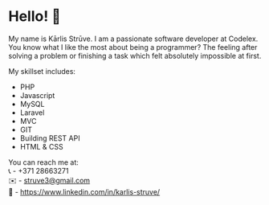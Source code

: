# Hello! 👋
My name is Kārlis Strūve.
I am a passionate software developer at Codelex.
You know what I like the most about being a programmer? The feeling after solving a problem or finishing a task which felt absolutely impossible at first.

My skillset includes:
- PHP
- Javascript
- MySQL
- Laravel
- MVC
- GIT
- Building REST API
- HTML & CSS

You can reach me at: <br />
📞 - +371 28663271 <br />
✉️ - struve3@gmail.com <br />
💬 - https://www.linkedin.com/in/karlis-struve/
